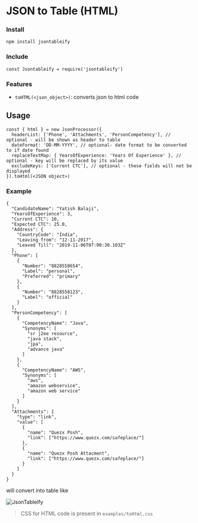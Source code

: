 # JSON to Table (HTML)

### Install

`npm install jsontableify`

### Include

`const Jsontableify = require('jsontableify')`

### Features
* `toHTML(<json_object>)`: converts json to html code
## Usage

```
const { html } = new JsonProcessor({
  headerList: ['Phone', 'Attachments', 'PersonCompetency'], // optional - will be shown as header to table
  dateFormat: 'DD-MM-YYYY', // optional- date format to be converted to if date found
  replaceTextMap: { YearsOfExperience: 'Years Of Experience' }, // optional - key will be replaced by its value
  excludeKeys: ['Current CTC'], // optional - these fields will not be displayed
}).toHtml(<JSON object>)
```

### Example
```
{
  "CandidateName": "Yatish Balaji",
  "YearsOfExperience": 3,
  "Current CTC": 10,
  "Expected CTC": 25.0,
  "Address": {
    "CountryCode": "India",
    "Leaving from": "12-11-2017",
    "Leaved Till": "2019-11-06T07:00:30.103Z"
  },
  "Phone": [
    {
      "Number": "8828558654",
      "Label": "personal",
      "Preferred": "primary"
    },
    {
      "Number": "8828558123",
      "Label": "official"
    }
  ],
  "PersonCompetency": [
    {
      "CompetencyName": "Java",
      "Synonyms": [
        "sr j2ee resource",
        "java stack",
        "jpa",
        "advance java"
      ]
    },
    {
      "CompetencyName": "AWS",
      "Synonyms": [
        "aws",
        "amazon webservice",
        "amazon web service"
      ]
    }
  ],
  "Attachments": {
    "type": "link",
    "value": [
      {
        "name": "Quezx Posh",
        "link": ["https://www.quezx.com/safeplace/"]
      },
      {
        "name": "Quezx Posh Attacment",
        "link": ["https://www.quezx.com/safeplace/"]
      }
    ]
  }
}
```
will convert into table like

![JsonTableify](https://photos.app.goo.gl/DXgnRCC1XXFJR75g8)


> CSS for HTML code is present in `examples/toHtml.css`